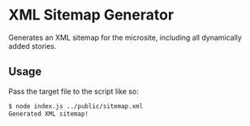 # XML Sitemap Generator

Generates an XML sitemap for the microsite, including all dynamically added stories.

## Usage

Pass the target file to the script like so:

```bash
$ node index.js ../public/sitemap.xml
Generated XML sitemap!
```
